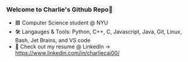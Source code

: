 ### Welcome to Charlie's Github Repo👋

- 🟪 Computer Science student @ NYU 
- 🛠 Langauges & Tools: Python, C++, C, Javascript, Java, Git, Linux, Bash, Jet Brains, and VS code
- 📝 Check out my resume @ LinkedIn -> https://www.linkedin.com/in/charliecai00/

<!--
**charliecai00/charliecai00** is a ✨ _special_ ✨ repository because its `README.md` (this file) appears on your GitHub profile.

Here are some ideas to get you started:

- 🔭 I’m currently working on ...
- 🌱 I’m currently learning ...
- 👯 I’m looking to collaborate on ...
- 🤔 I’m looking for help with ...
- 💬 Ask me about ...
- 📫 How to reach me: ...
- 😄 Pronouns: ...
- ⚡ Fun fact: ...
-->
